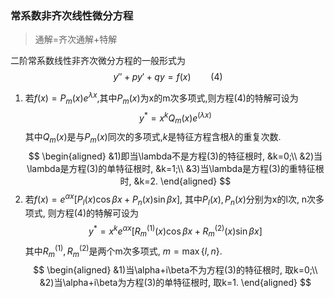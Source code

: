 ### 常系数非齐次线性微分方程

> 通解=齐次通解+特解

二阶常系数线性非齐次微分方程的一般形式为
$$y''+py'+qy =f(x)\qquad (4)$$

1. 若$f(x)=P_m (x)e^{\lambda x}$,其中$P_m(x)$为x的m次多项式,则方程(4)的特解可设为
$$y^*= x^k Q_m(x)e^{(\lambda x)}$$
其中$Q_m(x)$是与$P_m(x)$同次的多项式,$k$是特征方程含根$\lambda$的重复次数.
$$
\begin{aligned}
&1)即当\lambda不是方程(3)的特征根时, &k=0;\\
&2)当\lambda是方程(3)的单特征根时, &k=1;\\
&3)当\lambda是方程(3)的重特征根时, &k=2.
\end{aligned}
$$
2. 若$f(x)=e^{\alpha x}[P_l(x)\cos \beta x+P_n(x)\sin \beta x]$, 其中$P_l(x),P_n(x)$分别为x的l次, n次多项式, 则方程(4)的特解可设为
$$
y^*=x^k e^{\alpha x}[R_m^{(1)}(x)\cos \beta x+ R_m^{(2)}(x)\sin \beta x]
$$
其中$R_m^{(1)}, R_m^{(2)}$是两个m次多项式, $m=\max\{l,n\}$.
$$
\begin{aligned}
&1)当\alpha+i\beta不为方程(3)的特征根时, 取k=0;\\
&2)当\alpha+i\beta为方程(3)的单特征根时, 取k=1.
\end{aligned}
$$
